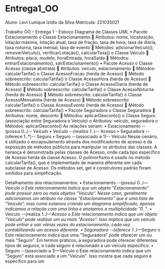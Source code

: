 # Entrega1_OO
Aluno: Levi Lunique Izidio da Silva
Matrícula: 221035021

Trabalho OO – Entrega 1 - Esboço Diagrama de Classes UML
•	Pacote Estacionamento
o	Classe Estacionamento
	Atributos: nome, localização, lotação máxima, lotação atual, taxa de fração, taxa de hora, taxa de diária, taxa noturna, taxa mensal, taxa de evento
	Métodos: adicionarVeículo(), removerVeículo(), verificarLotação(), calcularTaxa()
o	Classe Veículo
	Atributos: placa, modelo, horaEntrada, horaSaída
	Métodos: entrarEstacionamento(), sairEstacionamento()
•	Pacote Acesso
o	Classe Acesso (classe abstrata)
	Atributos: veículo, estacionamento
	Métodos: calcularTarifa()
o	Classe AcessoFracao (herda de Acesso)
	Método sobreescrito: calcularTarifa()
o	Classe AcessoHora (herda de Acesso)
	Método sobreescrito: calcularTarifa()
o	Classe AcessoDiaria (herda de Acesso)
	Método sobreescrito: calcularTarifa()
o	Classe AcessoNoturna (herda de Acesso)
	Método sobreescrito: calcularTarifa()
o	Classe AcessoMensalista (herda de Acesso)
	Método sobreescrito: calcularTarifa()
o	Classe AcessoEvento (herda de Acesso)
	Método sobreescrito: calcularTarifa()
•	Pacote Seguradora
o	Classe Seguradora
	Atributos: nome, desconto
	Métodos: aplicarDesconto()
o	Classe Seguro (associação entre Seguradora e Veículo)
o	Atributos: veículo, seguradora
o	Métodos: aplicarDesconto()
As relações seriam:
•	Estacionamento --(possui 0..*)-- Veículo
•	Veículo --(realiza 1..*)-- Acesso
•	Seguradora --(oferece 1..*)-- Seguro
•	Seguro --(associado a 1)-- Veículo
Nesse cenário, é utilizado o encapsulamento através dos modificadores de acesso e da exposição de métodos públicos para manipular os atributos das classes. A herança é demonstrada pelas classes de Acesso, onde cada tipo específico de Acesso herda da classe Acesso. O polimorfismo é usado no método calcularTarifa(), que é implementado de maneira diferente em cada subclasse de Acesso. Os métodos set, get e construtores padrão foram omitidos para simplificação.

Detalhamento dos relacionamentos:
•	Estacionamento --(possui 0..*)—Veículo
o	Este relacionamento indica que um objeto "Estacionamento" pode possuir zero ou mais objetos "Veículo". Nesse caso, geralmente adicionamos um atributo na classe "Estacionamento" que é uma lista de "Veículo", mas como estamos criando um diagrama simplificado, apenas indicamos a relação com uma linha e anotamos a multiplicidade "0..*".
•	Veículo --(realiza 1..*)—Acesso
o	Este relacionamento indica que um objeto "Veículo" pode realizar um ou mais "Acesso". Isso implica que um veículo pode entrar e sair várias vezes do estacionamento, cada vez contabilizando um acesso diferente.
•	Seguradora --(oferece 1..*)—Seguro
o	Este relacionamento indica que uma "Seguradora" pode oferecer um ou mais "Seguro". Em termos práticos, a seguradora pode oferecer diferentes tipos de seguros, e cada seguro é relacionado a um veículo específico.
•	Seguro --(associado a 1)—Veículo
o	Este relacionamento indica que um "Seguro" está associado a um "Veículo". Isso mostra que cada seguro é específico para um 

